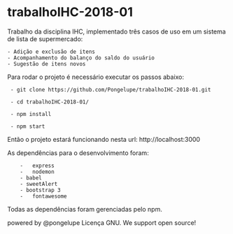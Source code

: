 # trabalhoIHC-2018-01

Trabalho da disciplina IHC, implementado três casos de uso em um sistema de lista de supermercado:

    - Adição e exclusão de itens
    - Acompanhamento do balanço do saldo do usuário
    - Sugestão de itens novos

Para rodar o projeto é necessário executar os passos abaixo:

     - git clone https://github.com/Pongelupe/trabalhoIHC-2018-01.git

     - cd trabalhoIHC-2018-01/

     - npm install

     - npm start
Então o projeto estará funcionando nesta url:
    http://localhost:3000

As dependências para o desenvolvimento foram:

		-	express
		-	nodemon
		- babel
		- sweetAlert
		- bootstrap 3
		-	fontawesome

Todas as dependências foram gerenciadas pelo npm.


powered by @pongelupe
Licença GNU. We support open source!
